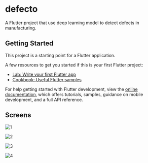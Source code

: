 # defecto

A Flutter project that use deep learning model to detect defects in manufacturing.

## Getting Started

This project is a starting point for a Flutter application.

A few resources to get you started if this is your first Flutter project:

- [Lab: Write your first Flutter app](https://docs.flutter.dev/get-started/codelab)
- [Cookbook: Useful Flutter samples](https://docs.flutter.dev/cookbook)

For help getting started with Flutter development, view the
[online documentation](https://docs.flutter.dev/), which offers tutorials,
samples, guidance on mobile development, and a full API reference.

## Screens
![1](https://user-images.githubusercontent.com/101002059/236644966-331223d8-1444-4553-b5b0-d978f1f58716.jpg)


![2](https://user-images.githubusercontent.com/101002059/236644858-a29f96a6-7bc0-44e6-a950-23385b950246.jpg)

![3](https://user-images.githubusercontent.com/101002059/236644862-2af7d432-d4e7-47d3-be92-b328f326d927.jpg)


![4](https://user-images.githubusercontent.com/101002059/236644867-fd607112-25e1-4f95-8235-1e94c4a1ed60.jpg)
